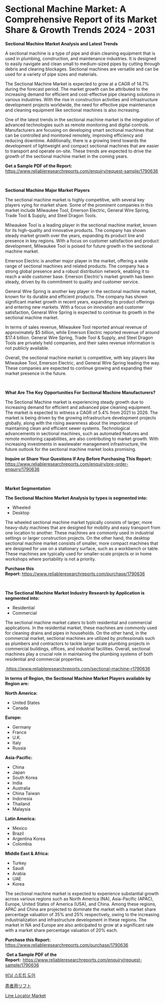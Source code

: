 <p><h1>Sectional Machine Market: A Comprehensive Report of its Market Share & Growth Trends 2024 - 2031</h1></p><p><strong>Sectional Machine Market Analysis and Latest Trends</strong></p>
<p><p>A sectional machine is a type of pipe and drain cleaning equipment that is used in plumbing, construction, and maintenance industries. It is designed to easily navigate and clean small to medium-sized pipes by cutting through debris and clearing blockages. Sectional machines are versatile and can be used for a variety of pipe sizes and materials.</p><p>The Sectional Machine Market is expected to grow at a CAGR of 14.7% during the forecast period. The market growth can be attributed to the increasing demand for efficient and cost-effective pipe cleaning solutions in various industries. With the rise in construction activities and infrastructure development projects worldwide, the need for effective pipe maintenance and cleaning equipment like sectional machines is also increasing.</p><p>One of the latest trends in the sectional machine market is the integration of advanced technologies such as remote monitoring and digital controls. Manufacturers are focusing on developing smart sectional machines that can be controlled and monitored remotely, improving efficiency and reducing downtime. Additionally, there is a growing trend towards the development of lightweight and compact sectional machines that are easier to transport and operate on-site. These trends are expected to drive the growth of the sectional machine market in the coming years.</p></p>
<p><strong>Get a Sample PDF of the Report:&nbsp;</strong> <a href="https://www.reliableresearchreports.com/enquiry/request-sample/1790636">https://www.reliableresearchreports.com/enquiry/request-sample/1790636</a></p>
<p>&nbsp;</p>
<p><strong>Sectional Machine Major Market Players</strong></p>
<p><p>The sectional machine market is highly competitive, with several key players vying for market share. Some of the prominent companies in this market include Milwaukee Tool, Emerson Electric, General Wire Spring, Trade Tool & Supply, and Steel Dragon Tools.</p><p>Milwaukee Tool is a leading player in the sectional machine market, known for its high-quality and innovative products. The company has shown steady market growth over the years, expanding its product line and presence in key regions. With a focus on customer satisfaction and product development, Milwaukee Tool is poised for future growth in the sectional machine market.</p><p>Emerson Electric is another major player in the market, offering a wide range of sectional machines and related products. The company has a strong global presence and a robust distribution network, enabling it to reach a wide customer base. Emerson Electric's market growth has been steady, driven by its commitment to quality and customer service.</p><p>General Wire Spring is another key player in the sectional machine market, known for its durable and efficient products. The company has shown significant market growth in recent years, expanding its product offerings and entering new markets. With a focus on innovation and customer satisfaction, General Wire Spring is expected to continue its growth in the sectional machine market.</p><p>In terms of sales revenue, Milwaukee Tool reported annual revenue of approximately $5 billion, while Emerson Electric reported revenue of around $17.4 billion. General Wire Spring, Trade Tool & Supply, and Steel Dragon Tools are privately held companies, and their sales revenue information is not publicly available.</p><p>Overall, the sectional machine market is competitive, with key players like Milwaukee Tool, Emerson Electric, and General Wire Spring leading the way. These companies are expected to continue growing and expanding their market presence in the future.</p></p>
<p>&nbsp;</p>
<p><strong>What Are The Key Opportunities For Sectional Machine Manufacturers?</strong></p>
<p><p>The Sectional Machine market is experiencing steady growth due to increasing demand for efficient and advanced pipe cleaning equipment. The market is expected to witness a CAGR of 5.4% from 2021 to 2026. The market is being driven by the growing infrastructure development projects globally, along with the rising awareness about the importance of maintaining clean and efficient sewer systems. Technological advancements in sectional machines, such as automated features and remote monitoring capabilities, are also contributing to market growth. With increasing investments in wastewater management infrastructure, the future outlook for the sectional machine market looks promising.</p></p>
<p><strong>Inquire or Share Your Questions If Any Before Purchasing This Report:</strong> <a href="https://www.reliableresearchreports.com/enquiry/pre-order-enquiry/1790636">https://www.reliableresearchreports.com/enquiry/pre-order-enquiry/1790636</a></p>
<p>&nbsp;</p>
<p><strong>Market Segmentation</strong></p>
<p><strong>The Sectional Machine Market Analysis by types is segmented into:</strong></p>
<p><ul><li>Wheeled</li><li>Desktop</li></ul></p>
<p><p>The wheeled sectional machine market typically consists of larger, more heavy-duty machines that are designed for mobility and easy transport from one location to another. These machines are commonly used in industrial settings or larger construction projects. On the other hand, the desktop sectional machine market consists of smaller, more compact machines that are designed for use on a stationary surface, such as a workbench or table. These machines are typically used for smaller-scale projects or in home workshops where portability is not a priority.</p></p>
<p><strong>Purchase this Report:&nbsp;</strong><a href="https://www.reliableresearchreports.com/purchase/1790636">https://www.reliableresearchreports.com/purchase/1790636</a></p>
<p>&nbsp;</p>
<p><strong>The Sectional Machine Market Industry Research by Application is segmented into:</strong></p>
<p><ul><li>Residential</li><li>Commercial</li></ul></p>
<p><p>The sectional machine market caters to both residential and commercial applications. In the residential market, these machines are commonly used for cleaning drains and pipes in households. On the other hand, in the commercial market, sectional machines are utilized by professionals such as plumbers and contractors to tackle larger scale plumbing projects in commercial buildings, offices, and industrial facilities. Overall, sectional machines play a crucial role in maintaining the plumbing systems of both residential and commercial properties.</p></p>
<p><a href="https://www.reliableresearchreports.com/sectional-machine-r1790636">&nbsp;https://www.reliableresearchreports.com/sectional-machine-r1790636</a></p>
<p><strong>In terms of Region, the Sectional Machine Market Players available by Region are:</strong></p>
<p>
    <p> <strong> North America: </strong>
        <ul>
            <li>United States</li>
            <li>Canada</li>
        </ul>
        </p> 
    <p> <strong> Europe: </strong>
        <ul>
            <li>Germany</li>
            <li>France</li>
            <li>U.K.</li>
            <li>Italy</li>
            <li>Russia</li>
        </ul>
        </p> 
    <p> <strong> Asia-Pacific: </strong>
        <ul>
            <li>China</li>
            <li>Japan</li>
            <li>South Korea</li>
            <li>India</li>
            <li>Australia</li>
            <li>China Taiwan</li>
            <li>Indonesia</li>
            <li>Thailand</li>
            <li>Malaysia</li>
        </ul>
        </p> 
    <p> <strong> Latin America: </strong>
        <ul>
            <li>Mexico</li>
            <li>Brazil</li>
            <li>Argentina Korea</li>
            <li>Colombia</li>
        </ul>
        </p> 
    <p> <strong> Middle East & Africa: </strong>
        <ul>
            <li>Turkey</li>
            <li>Saudi</li>
            <li>Arabia</li>
            <li>UAE</li>
            <li>Korea</li>
        </ul>
    </p>
    </p>
<p><p>The sectional machine market is expected to experience substantial growth across various regions such as North America (NA), Asia-Pacific (APAC), Europe, United States of America (USA), and China. Among these regions, APAC and China are projected to dominate the market with a market share percentage valuation of 35% and 25% respectively, owing to the increasing industrialization and infrastructure development in these regions. The market in NA and Europe are also anticipated to grow at a significant rate with a market share percentage valuation of 20% each.</p></p>
<p><strong>Purchase this Report: </strong><a href="https://www.reliableresearchreports.com/purchase/1790636">https://www.reliableresearchreports.com/purchase/1790636</a></p>
<p>&nbsp;<strong>Get a Sample PDF of the Report:&nbsp;&nbsp;</strong><a href="https://www.reliableresearchreports.com/enquiry/request-sample/1790636">https://www.reliableresearchreports.com/enquiry/request-sample/1790636</a></p>
<p><strong></strong></p>
<p><p><a href="https://medium.com/@marcpascual04/%EB%B9%84%EB%8B%A5%EC%8A%A4-%EC%8A%A4%ED%8A%B8%EB%A6%BD-%EB%8F%84%EC%96%B4-%EC%8B%9C%EC%9E%A5-%EA%B7%9C%EB%AA%A8%EB%8A%94-%EC%84%B8%EA%B3%84-%EC%82%B0%EC%97%85%EC%97%90%EC%84%9C-%EC%B5%9C%EA%B3%A0%EC%9D%98-%EB%A7%88%EC%BC%80%ED%8C%85-%EC%B1%84%EB%84%90%EC%9D%84-%EB%93%9C%EB%9F%AC%EB%82%B8%EB%8B%A4-c5ca5da1f6a3">비닐 스트립 도어</a></p><p><a href="https://github.com/Sophiaard2003/Market-Research-Report-List-1/blob/main/641547532076.md">患者用リフト</a></p><p><a href="https://github.com/brenzgnarento/Market-Research-Report-List-2/blob/main/line-locator-market.md">Line Locator Market</a></p></p>